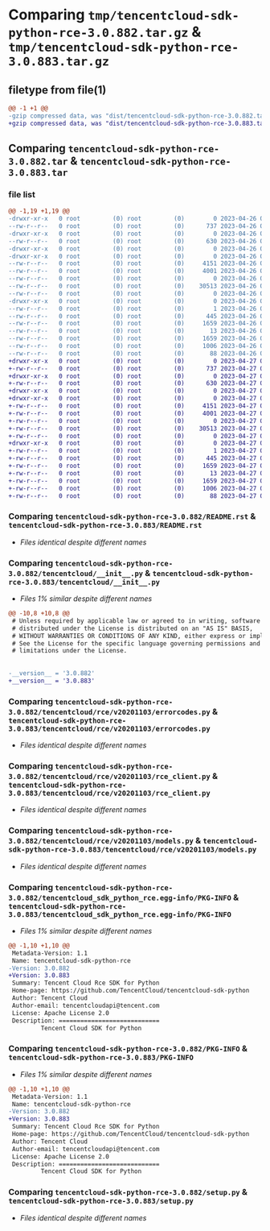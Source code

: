 # Comparing `tmp/tencentcloud-sdk-python-rce-3.0.882.tar.gz` & `tmp/tencentcloud-sdk-python-rce-3.0.883.tar.gz`

## filetype from file(1)

```diff
@@ -1 +1 @@
-gzip compressed data, was "dist/tencentcloud-sdk-python-rce-3.0.882.tar", last modified: Wed Apr 26 03:43:49 2023, max compression
+gzip compressed data, was "dist/tencentcloud-sdk-python-rce-3.0.883.tar", last modified: Thu Apr 27 00:46:10 2023, max compression
```

## Comparing `tencentcloud-sdk-python-rce-3.0.882.tar` & `tencentcloud-sdk-python-rce-3.0.883.tar`

### file list

```diff
@@ -1,19 +1,19 @@
-drwxr-xr-x   0 root         (0) root         (0)        0 2023-04-26 03:43:49.000000 tencentcloud-sdk-python-rce-3.0.882/
--rw-r--r--   0 root         (0) root         (0)      737 2023-04-26 03:43:49.000000 tencentcloud-sdk-python-rce-3.0.882/README.rst
-drwxr-xr-x   0 root         (0) root         (0)        0 2023-04-26 03:43:49.000000 tencentcloud-sdk-python-rce-3.0.882/tencentcloud/
--rw-r--r--   0 root         (0) root         (0)      630 2023-04-26 03:43:49.000000 tencentcloud-sdk-python-rce-3.0.882/tencentcloud/__init__.py
-drwxr-xr-x   0 root         (0) root         (0)        0 2023-04-26 03:43:49.000000 tencentcloud-sdk-python-rce-3.0.882/tencentcloud/rce/
-drwxr-xr-x   0 root         (0) root         (0)        0 2023-04-26 03:43:49.000000 tencentcloud-sdk-python-rce-3.0.882/tencentcloud/rce/v20201103/
--rw-r--r--   0 root         (0) root         (0)     4151 2023-04-26 03:43:49.000000 tencentcloud-sdk-python-rce-3.0.882/tencentcloud/rce/v20201103/errorcodes.py
--rw-r--r--   0 root         (0) root         (0)     4001 2023-04-26 03:43:49.000000 tencentcloud-sdk-python-rce-3.0.882/tencentcloud/rce/v20201103/rce_client.py
--rw-r--r--   0 root         (0) root         (0)        0 2023-04-26 03:43:49.000000 tencentcloud-sdk-python-rce-3.0.882/tencentcloud/rce/v20201103/__init__.py
--rw-r--r--   0 root         (0) root         (0)    30513 2023-04-26 03:43:49.000000 tencentcloud-sdk-python-rce-3.0.882/tencentcloud/rce/v20201103/models.py
--rw-r--r--   0 root         (0) root         (0)        0 2023-04-26 03:43:49.000000 tencentcloud-sdk-python-rce-3.0.882/tencentcloud/rce/__init__.py
-drwxr-xr-x   0 root         (0) root         (0)        0 2023-04-26 03:43:49.000000 tencentcloud-sdk-python-rce-3.0.882/tencentcloud_sdk_python_rce.egg-info/
--rw-r--r--   0 root         (0) root         (0)        1 2023-04-26 03:43:49.000000 tencentcloud-sdk-python-rce-3.0.882/tencentcloud_sdk_python_rce.egg-info/dependency_links.txt
--rw-r--r--   0 root         (0) root         (0)      445 2023-04-26 03:43:49.000000 tencentcloud-sdk-python-rce-3.0.882/tencentcloud_sdk_python_rce.egg-info/SOURCES.txt
--rw-r--r--   0 root         (0) root         (0)     1659 2023-04-26 03:43:49.000000 tencentcloud-sdk-python-rce-3.0.882/tencentcloud_sdk_python_rce.egg-info/PKG-INFO
--rw-r--r--   0 root         (0) root         (0)       13 2023-04-26 03:43:49.000000 tencentcloud-sdk-python-rce-3.0.882/tencentcloud_sdk_python_rce.egg-info/top_level.txt
--rw-r--r--   0 root         (0) root         (0)     1659 2023-04-26 03:43:49.000000 tencentcloud-sdk-python-rce-3.0.882/PKG-INFO
--rw-r--r--   0 root         (0) root         (0)     1006 2023-04-26 03:43:49.000000 tencentcloud-sdk-python-rce-3.0.882/setup.py
--rw-r--r--   0 root         (0) root         (0)       88 2023-04-26 03:43:49.000000 tencentcloud-sdk-python-rce-3.0.882/setup.cfg
+drwxr-xr-x   0 root         (0) root         (0)        0 2023-04-27 00:46:10.000000 tencentcloud-sdk-python-rce-3.0.883/
+-rw-r--r--   0 root         (0) root         (0)      737 2023-04-27 00:46:10.000000 tencentcloud-sdk-python-rce-3.0.883/README.rst
+drwxr-xr-x   0 root         (0) root         (0)        0 2023-04-27 00:46:10.000000 tencentcloud-sdk-python-rce-3.0.883/tencentcloud/
+-rw-r--r--   0 root         (0) root         (0)      630 2023-04-27 00:46:10.000000 tencentcloud-sdk-python-rce-3.0.883/tencentcloud/__init__.py
+drwxr-xr-x   0 root         (0) root         (0)        0 2023-04-27 00:46:10.000000 tencentcloud-sdk-python-rce-3.0.883/tencentcloud/rce/
+drwxr-xr-x   0 root         (0) root         (0)        0 2023-04-27 00:46:10.000000 tencentcloud-sdk-python-rce-3.0.883/tencentcloud/rce/v20201103/
+-rw-r--r--   0 root         (0) root         (0)     4151 2023-04-27 00:46:10.000000 tencentcloud-sdk-python-rce-3.0.883/tencentcloud/rce/v20201103/errorcodes.py
+-rw-r--r--   0 root         (0) root         (0)     4001 2023-04-27 00:46:10.000000 tencentcloud-sdk-python-rce-3.0.883/tencentcloud/rce/v20201103/rce_client.py
+-rw-r--r--   0 root         (0) root         (0)        0 2023-04-27 00:46:10.000000 tencentcloud-sdk-python-rce-3.0.883/tencentcloud/rce/v20201103/__init__.py
+-rw-r--r--   0 root         (0) root         (0)    30513 2023-04-27 00:46:10.000000 tencentcloud-sdk-python-rce-3.0.883/tencentcloud/rce/v20201103/models.py
+-rw-r--r--   0 root         (0) root         (0)        0 2023-04-27 00:46:10.000000 tencentcloud-sdk-python-rce-3.0.883/tencentcloud/rce/__init__.py
+drwxr-xr-x   0 root         (0) root         (0)        0 2023-04-27 00:46:10.000000 tencentcloud-sdk-python-rce-3.0.883/tencentcloud_sdk_python_rce.egg-info/
+-rw-r--r--   0 root         (0) root         (0)        1 2023-04-27 00:46:10.000000 tencentcloud-sdk-python-rce-3.0.883/tencentcloud_sdk_python_rce.egg-info/dependency_links.txt
+-rw-r--r--   0 root         (0) root         (0)      445 2023-04-27 00:46:10.000000 tencentcloud-sdk-python-rce-3.0.883/tencentcloud_sdk_python_rce.egg-info/SOURCES.txt
+-rw-r--r--   0 root         (0) root         (0)     1659 2023-04-27 00:46:10.000000 tencentcloud-sdk-python-rce-3.0.883/tencentcloud_sdk_python_rce.egg-info/PKG-INFO
+-rw-r--r--   0 root         (0) root         (0)       13 2023-04-27 00:46:10.000000 tencentcloud-sdk-python-rce-3.0.883/tencentcloud_sdk_python_rce.egg-info/top_level.txt
+-rw-r--r--   0 root         (0) root         (0)     1659 2023-04-27 00:46:10.000000 tencentcloud-sdk-python-rce-3.0.883/PKG-INFO
+-rw-r--r--   0 root         (0) root         (0)     1006 2023-04-27 00:46:10.000000 tencentcloud-sdk-python-rce-3.0.883/setup.py
+-rw-r--r--   0 root         (0) root         (0)       88 2023-04-27 00:46:10.000000 tencentcloud-sdk-python-rce-3.0.883/setup.cfg
```

### Comparing `tencentcloud-sdk-python-rce-3.0.882/README.rst` & `tencentcloud-sdk-python-rce-3.0.883/README.rst`

 * *Files identical despite different names*

### Comparing `tencentcloud-sdk-python-rce-3.0.882/tencentcloud/__init__.py` & `tencentcloud-sdk-python-rce-3.0.883/tencentcloud/__init__.py`

 * *Files 1% similar despite different names*

```diff
@@ -10,8 +10,8 @@
 # Unless required by applicable law or agreed to in writing, software
 # distributed under the License is distributed on an "AS IS" BASIS,
 # WITHOUT WARRANTIES OR CONDITIONS OF ANY KIND, either express or implied.
 # See the License for the specific language governing permissions and
 # limitations under the License.
 
 
-__version__ = '3.0.882'
+__version__ = '3.0.883'
```

### Comparing `tencentcloud-sdk-python-rce-3.0.882/tencentcloud/rce/v20201103/errorcodes.py` & `tencentcloud-sdk-python-rce-3.0.883/tencentcloud/rce/v20201103/errorcodes.py`

 * *Files identical despite different names*

### Comparing `tencentcloud-sdk-python-rce-3.0.882/tencentcloud/rce/v20201103/rce_client.py` & `tencentcloud-sdk-python-rce-3.0.883/tencentcloud/rce/v20201103/rce_client.py`

 * *Files identical despite different names*

### Comparing `tencentcloud-sdk-python-rce-3.0.882/tencentcloud/rce/v20201103/models.py` & `tencentcloud-sdk-python-rce-3.0.883/tencentcloud/rce/v20201103/models.py`

 * *Files identical despite different names*

### Comparing `tencentcloud-sdk-python-rce-3.0.882/tencentcloud_sdk_python_rce.egg-info/PKG-INFO` & `tencentcloud-sdk-python-rce-3.0.883/tencentcloud_sdk_python_rce.egg-info/PKG-INFO`

 * *Files 1% similar despite different names*

```diff
@@ -1,10 +1,10 @@
 Metadata-Version: 1.1
 Name: tencentcloud-sdk-python-rce
-Version: 3.0.882
+Version: 3.0.883
 Summary: Tencent Cloud Rce SDK for Python
 Home-page: https://github.com/TencentCloud/tencentcloud-sdk-python
 Author: Tencent Cloud
 Author-email: tencentcloudapi@tencent.com
 License: Apache License 2.0
 Description: ============================
         Tencent Cloud SDK for Python
```

### Comparing `tencentcloud-sdk-python-rce-3.0.882/PKG-INFO` & `tencentcloud-sdk-python-rce-3.0.883/PKG-INFO`

 * *Files 1% similar despite different names*

```diff
@@ -1,10 +1,10 @@
 Metadata-Version: 1.1
 Name: tencentcloud-sdk-python-rce
-Version: 3.0.882
+Version: 3.0.883
 Summary: Tencent Cloud Rce SDK for Python
 Home-page: https://github.com/TencentCloud/tencentcloud-sdk-python
 Author: Tencent Cloud
 Author-email: tencentcloudapi@tencent.com
 License: Apache License 2.0
 Description: ============================
         Tencent Cloud SDK for Python
```

### Comparing `tencentcloud-sdk-python-rce-3.0.882/setup.py` & `tencentcloud-sdk-python-rce-3.0.883/setup.py`

 * *Files identical despite different names*

